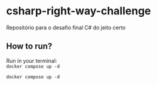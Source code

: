 # csharp-right-way-challenge
Repositório para o desafio final C# do jeito certo

## How to run?

Run in your terminal:  
``docker compose up -d``

``docker compose up -d``